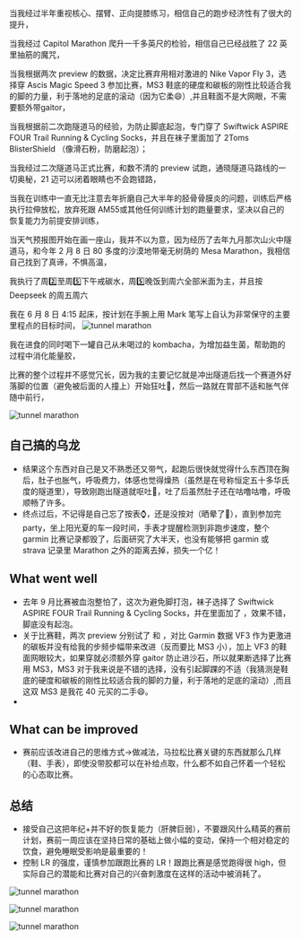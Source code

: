 
当我经过半年重视核心、摆臂、正向提膝练习，相信自己的跑步经济性有了很大的提升，

当我经过 Capitol Marathon 爬升一千多英尺的检验，相信自己已经战胜了 22 英里抽筋的魔咒，

当我根据两次 preview 的数据，决定比赛弃用相对激进的 Nike Vapor Fly 3，选择穿 Ascis Magic Speed 3 参加比赛，MS3 鞋底的硬度和碳板的刚性比较适合我的脚的力量，利于落地的足底的滚动（因为它柔😄）,并且鞋面不是大网眼，不需要额外带gaitor，

当我根据前二次跑隧道马的经验，为防止脚底起泡，专门穿了 Swiftwick ASPIRE FOUR Trail Running & Cycling Socks，并且在袜子里面加了 2Toms BlisterShield （像滑石粉，防磨起泡）；

当我经过二次隧道马正式比赛，和数不清的 preview 试跑，通晓隧道马路线的一切奥秘，21 迈可以闭着眼睛也不会跑错路，

当我在训练中一直无比注意去年折磨自己大半年的胫骨骨膜炎的问题，训练后严格执行拉伸放松，放弃死跟 AM55或其他任何训练计划的跑量要求，坚决以自己的恢复能力为前提安排训练，

当天气预报图开始在画一座山，我并不以为意，因为经历了去年九月那次山火中隧道马，和今年 2 月 8 日 80 多度的沙漠地带毫无树荫的 Mesa Marathon，我相信自己找到了真谛，不惧高温，

我执行了周2️⃣至周5️⃣下午戒碳水，周5️⃣晚饭到周六全部米面为主，并且按 Deepseek 的周五周六

我在 6 月 8 日 4:15 起床，按计划在手腕上用 Mark 笔写上自认为非常保守的主要里程点的目标时间，
![tunnel marathon](/img/2025-06-08-tunnel-marathon/IMG_0037.jpg)

我在进食的同时喝下一罐自己从未喝过的 kombacha，为增加益生菌，帮助跑的过程中消化能量胶，

比赛的整个过程并不感觉冗长，因为我的主要记忆就是冲出隧道后找一个赛道外好落脚的位置（避免被后面的人撞上）开始狂吐🤮，然后一路就在胃部不适和胀气伴随中前行，

![tunnel marathon](/img/2025-06-08-tunnel-marathon/outoftunnel.png)



## 自己搞的乌龙
- 结果这个东西对自己是又不熟悉还又带气，起跑后很快就觉得什么东西顶在胸后，肚子也胀气，呼吸费力，体感也觉得燥热（虽然是在号称恒定五十多华氏度的隧道里），导致刚跑出隧道就呕吐🤮，吐了后虽然肚子还在咕噜咕噜，呼吸顺畅了许多。
- 终点过后，不记得是自己忘了按表⌚️，还是没按对（晒晕了🥵），直到参加完 party，坐上阳光夏的车一段时间，手表才提醒检测到非跑步速度，整个 garmin 比赛记录都毁了，后面研究了大半天，也没有能够把 garmin 或 strava 记录里 Marathon 之外的距离去掉，损失一个亿！

## What went well
- 去年 9 月比赛被血泡整怕了，这次为避免脚打泡，袜子选择了 Swiftwick ASPIRE FOUR Trail Running & Cycling Socks，并在里面加了 ，效果不错，脚底没有起泡。
- 关于比赛鞋，两次 preview 分别试了  和 ，对比 Garmin 数据 VF3 作为更激进的碳板并没有给我的步频步幅带来改进（反而要比 MS3 小），加上 VF3 的鞋面网眼较大，如果穿就必须额外穿 gaitor 防止进沙石，所以就果断选择了比赛用 MS3，MS3 对于我来说是不错的选择，没有引起脚踝的不适（我猜测是鞋底的硬度和碳板的刚性比较适合我的脚的力量，利于落地的足底的滚动）,而且这双 MS3 是我花 40 元买的二手😄。
- 
## What can be improved
- 赛前应该改进自己的思维方式->做减法，马拉松比赛关键的东西就那么几样（鞋、手表），即使没带胶都可以在补给点取，什么都不如自己怀着一个轻松的心态取比赛。


## 总结
- 接受自己这把年纪+并不好的恢复能力（肝脾巨弱），不要跟风什么精英的赛前计划，赛前一周应该在坚持日常的基础上做小幅的变动，保持一个相对稳定的饮食，避免睡眠受影响是最重要的！
- 控制 LR 的强度，谨慎参加跟跑比赛的 LR！跟跑比赛是感觉跑得很 high，但实际自己的潜能和比赛对自己的兴奋刺激度在这样的活动中被消耗了。

![tunnel marathon](/img/2025-06-08-tunnel-marathon/Tunnel_Marathon_2025_Finish_0205.jpg)

![tunnel marathon](/img/2025-06-08-tunnel-marathon/IMG_0036.jpg)


![tunnel marathon](/img/2025-06-08-tunnel-marathon/WechatIMG2092.jpg)
